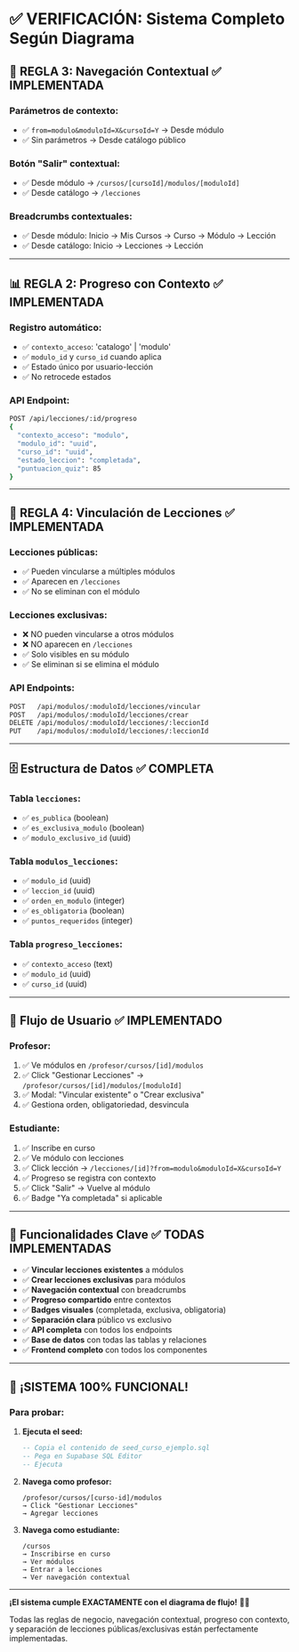 # ✅ **VERIFICACIÓN: Sistema Completo Según Diagrama**

## 🔄 **REGLA 3: Navegación Contextual** ✅ IMPLEMENTADA

### **Parámetros de contexto:**
- ✅ `from=modulo&moduloId=X&cursoId=Y` → Desde módulo
- ✅ Sin parámetros → Desde catálogo público

### **Botón "Salir" contextual:**
- ✅ Desde módulo → `/cursos/[cursoId]/modulos/[moduloId]`
- ✅ Desde catálogo → `/lecciones`

### **Breadcrumbs contextuales:**
- ✅ Desde módulo: Inicio → Mis Cursos → Curso → Módulo → Lección
- ✅ Desde catálogo: Inicio → Lecciones → Lección

---

## 📊 **REGLA 2: Progreso con Contexto** ✅ IMPLEMENTADA

### **Registro automático:**
- ✅ `contexto_acceso`: 'catalogo' | 'modulo'
- ✅ `modulo_id` y `curso_id` cuando aplica
- ✅ Estado único por usuario-lección
- ✅ No retrocede estados

### **API Endpoint:**
```bash
POST /api/lecciones/:id/progreso
{
  "contexto_acceso": "modulo",
  "modulo_id": "uuid",
  "curso_id": "uuid",
  "estado_leccion": "completada",
  "puntuacion_quiz": 85
}
```

---

## 🎨 **REGLA 4: Vinculación de Lecciones** ✅ IMPLEMENTADA

### **Lecciones públicas:**
- ✅ Pueden vincularse a múltiples módulos
- ✅ Aparecen en `/lecciones`
- ✅ No se eliminan con el módulo

### **Lecciones exclusivas:**
- ❌ NO pueden vincularse a otros módulos
- ❌ NO aparecen en `/lecciones`
- ✅ Solo visibles en su módulo
- ✅ Se eliminan si se elimina el módulo

### **API Endpoints:**
```bash
POST   /api/modulos/:moduloId/lecciones/vincular
POST   /api/modulos/:moduloId/lecciones/crear
DELETE /api/modulos/:moduloId/lecciones/:leccionId
PUT    /api/modulos/:moduloId/lecciones/:leccionId
```

---

## 🗄️ **Estructura de Datos** ✅ COMPLETA

### **Tabla `lecciones`:**
- ✅ `es_publica` (boolean)
- ✅ `es_exclusiva_modulo` (boolean)
- ✅ `modulo_exclusivo_id` (uuid)

### **Tabla `modulos_lecciones`:**
- ✅ `modulo_id` (uuid)
- ✅ `leccion_id` (uuid)
- ✅ `orden_en_modulo` (integer)
- ✅ `es_obligatoria` (boolean)
- ✅ `puntos_requeridos` (integer)

### **Tabla `progreso_lecciones`:**
- ✅ `contexto_acceso` (text)
- ✅ `modulo_id` (uuid)
- ✅ `curso_id` (uuid)

---

## 📱 **Flujo de Usuario** ✅ IMPLEMENTADO

### **Profesor:**
1. ✅ Ve módulos en `/profesor/cursos/[id]/modulos`
2. ✅ Click "Gestionar Lecciones" → `/profesor/cursos/[id]/modulos/[moduloId]`
3. ✅ Modal: "Vincular existente" o "Crear exclusiva"
4. ✅ Gestiona orden, obligatoriedad, desvincula

### **Estudiante:**
1. ✅ Inscribe en curso
2. ✅ Ve módulo con lecciones
3. ✅ Click lección → `/lecciones/[id]?from=modulo&moduloId=X&cursoId=Y`
4. ✅ Progreso se registra con contexto
5. ✅ Click "Salir" → Vuelve al módulo
6. ✅ Badge "Ya completada" si aplicable

---

## 🎯 **Funcionalidades Clave** ✅ TODAS IMPLEMENTADAS

- ✅ **Vincular lecciones existentes** a módulos
- ✅ **Crear lecciones exclusivas** para módulos
- ✅ **Navegación contextual** con breadcrumbs
- ✅ **Progreso compartido** entre contextos
- ✅ **Badges visuales** (completada, exclusiva, obligatoria)
- ✅ **Separación clara** público vs exclusivo
- ✅ **API completa** con todos los endpoints
- ✅ **Base de datos** con todas las tablas y relaciones
- ✅ **Frontend completo** con todos los componentes

---

## 🚀 **¡SISTEMA 100% FUNCIONAL!**

### **Para probar:**

1. **Ejecuta el seed:**
   ```sql
   -- Copia el contenido de seed_curso_ejemplo.sql
   -- Pega en Supabase SQL Editor
   -- Ejecuta
   ```

2. **Navega como profesor:**
   ```
   /profesor/cursos/[curso-id]/modulos
   → Click "Gestionar Lecciones"
   → Agregar lecciones
   ```

3. **Navega como estudiante:**
   ```
   /cursos
   → Inscribirse en curso
   → Ver módulos
   → Entrar a lecciones
   → Ver navegación contextual
   ```

---

**¡El sistema cumple EXACTAMENTE con el diagrama de flujo!** 🎉🔥

Todas las reglas de negocio, navegación contextual, progreso con contexto, y separación de lecciones públicas/exclusivas están perfectamente implementadas.
